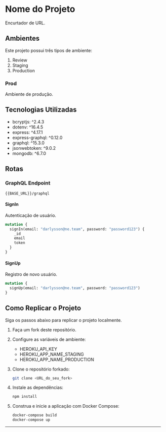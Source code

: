 # Nome do Projeto

Encurtador de URL.

## Ambientes

Este projeto possui três tipos de ambiente:

1. Review
2. Staging
3. Production

### Prod

Ambiente de produção.

## Tecnologias Utilizadas

- bcryptjs: ^2.4.3
- dotenv: ^16.4.5
- express: ^4.17.1
- express-graphql: ^0.12.0
- graphql: ^15.3.0
- jsonwebtoken: ^9.0.2
- mongodb: ^6.7.0

## Rotas

### GraphQL Endpoint

```
{{BASE_URL}}/graphql
```

#### SignIn

Autenticação de usuário.

```graphql
mutation {
  signIn(email: "darlysson@ne.team", password: "password123") {
    _id
    email
    token
  }
}
```

#### SignUp

Registro de novo usuário.

```graphql
mutation {
  signUp(email: "darlysson@ne.team", password: "password123")
}
```

## Como Replicar o Projeto

Siga os passos abaixo para replicar o projeto localmente.

1. Faça um fork deste repositório.
2. Configure as variáveis de ambiente:
   - HEROKU_API_KEY
   - HEROKU_APP_NAME_STAGING
   - HEROKU_APP_NAME_PRODUCTION

3. Clone o repositório forkado:

   ```bash
   git clone <URL_do_seu_fork>
   ```

4. Instale as dependências:

   ```bash
   npm install
   ```

5. Construa e inicie a aplicação com Docker Compose:

   ```bash
   docker-compose build
   docker-compose up
   ```

---
